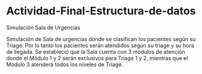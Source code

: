 # Actividad-Final-Estructura-de-datos
Simulación Sala de Urgencias

Simulación de Sala de urgencias donde se clasifican los pacientes según su Triage. Por lo tanto los pacientes serán atendidos según su triage y su hora de llegada. Se estableció que la Sala cuenta con 3 módulos de atención donde el Módulo 1 y 2 serán exclusivos para Triage 1 y 2, mientras que el Módulo 3 atenderá todos los niveles de Triage.
